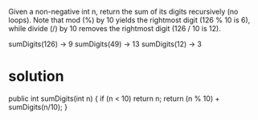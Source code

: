Given a non-negative int n, return the sum of its digits recursively (no loops). Note that mod (%) by 10 yields the rightmost digit (126 % 10 is 6), while divide (/) by 10 removes the rightmost digit (126 / 10 is 12).

sumDigits(126) → 9
sumDigits(49) → 13
sumDigits(12) → 3


# solution


public int sumDigits(int n) {
  if (n < 10) return n;
  return (n % 10) + sumDigits(n/10);
}
